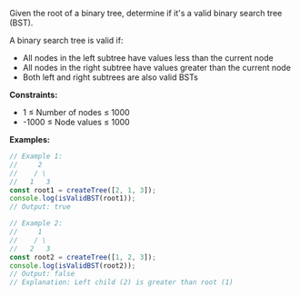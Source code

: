 Given the root of a binary tree, determine if it's a valid binary search tree (BST).

A binary search tree is valid if:
- All nodes in the left subtree have values less than the current node
- All nodes in the right subtree have values greater than the current node
- Both left and right subtrees are also valid BSTs

**Constraints:**
- 1 ≤ Number of nodes ≤ 1000
- -1000 ≤ Node values ≤ 1000

**Examples:**
```typescript
// Example 1:
//     2
//    / \
//   1   3
const root1 = createTree([2, 1, 3]);
console.log(isValidBST(root1));
// Output: true

// Example 2:
//     1
//    / \
//   2   3
const root2 = createTree([1, 2, 3]);
console.log(isValidBST(root2));
// Output: false
// Explanation: Left child (2) is greater than root (1)
```
